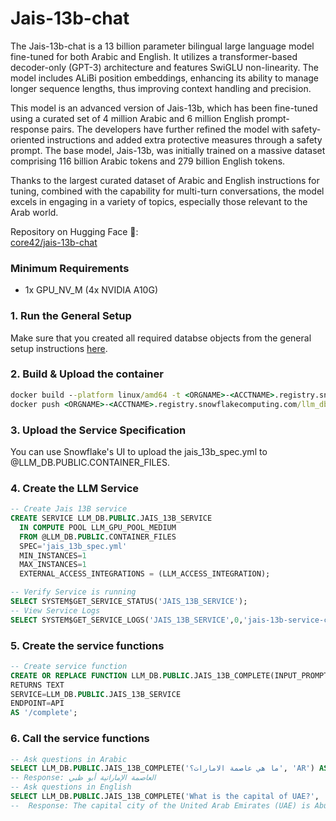 # Jais-13b-chat
The Jais-13b-chat is a 13 billion parameter bilingual large language model fine-tuned for both Arabic and English. It utilizes a transformer-based decoder-only (GPT-3) architecture and features SwiGLU non-linearity. The model includes ALiBi position embeddings, enhancing its ability to manage longer sequence lengths, thus improving context handling and precision.

This model is an advanced version of Jais-13b, which has been fine-tuned using a curated set of 4 million Arabic and 6 million English prompt-response pairs. The developers have further refined the model with safety-oriented instructions and added extra protective measures through a safety prompt. The base model, Jais-13b, was initially trained on a massive dataset comprising 116 billion Arabic tokens and 279 billion English tokens.

Thanks to the largest curated dataset of Arabic and English instructions for tuning, combined with the capability for multi-turn conversations, the model excels in engaging in a variety of topics, especially those relevant to the Arab world.

Repository on Hugging Face 🤗:  
[core42/jais-13b-chat](https://huggingface.co/core42/jais-13b-chat)

### Minimum Requirements
* 1x GPU_NV_M (4x NVIDIA A10G)

### 1. Run the General Setup
Make sure that you created all required databse objects from the general setup instructions [here](https://github.com/michaelgorkow/scs_llm_zoo/blob/main/README.md).

### 2. Build & Upload the container
```cmd
docker build --platform linux/amd64 -t <ORGNAME>-<ACCTNAME>.registry.snowflakecomputing.com/llm_db/public/image_repository/jais_13b_service:latest .
docker push <ORGNAME>-<ACCTNAME>.registry.snowflakecomputing.com/llm_db/public/image_repository/jais_13b_service:latest
```

### 3. Upload the Service Specification
You can use Snowflake's UI to upload the jais_13b_spec.yml to @LLM_DB.PUBLIC.CONTAINER_FILES.  

### 4. Create the LLM Service
```sql
-- Create Jais 13B service
CREATE SERVICE LLM_DB.PUBLIC.JAIS_13B_SERVICE
  IN COMPUTE POOL LLM_GPU_POOL_MEDIUM
  FROM @LLM_DB.PUBLIC.CONTAINER_FILES
  SPEC='jais_13b_spec.yml'
  MIN_INSTANCES=1
  MAX_INSTANCES=1
  EXTERNAL_ACCESS_INTEGRATIONS = (LLM_ACCESS_INTEGRATION);

-- Verify Service is running
SELECT SYSTEM$GET_SERVICE_STATUS('JAIS_13B_SERVICE');
-- View Service Logs
SELECT SYSTEM$GET_SERVICE_LOGS('JAIS_13B_SERVICE',0,'jais-13b-service-container');
```

### 5. Create the service functions
```sql
-- Create service function
CREATE OR REPLACE FUNCTION LLM_DB.PUBLIC.JAIS_13B_COMPLETE(INPUT_PROMPT TEXT, INPUT_LANG TEXT)
RETURNS TEXT
SERVICE=LLM_DB.PUBLIC.JAIS_13B_SERVICE
ENDPOINT=API
AS '/complete';
```

### 6. Call the service functions
```sql
-- Ask questions in Arabic
SELECT LLM_DB.PUBLIC.JAIS_13B_COMPLETE('ما هي عاصمة الامارات؟', 'AR') AS RESPONSE;
-- Response: العاصمة الإماراتية أبو ظبي
-- Ask questions in English
SELECT LLM_DB.PUBLIC.JAIS_13B_COMPLETE('What is the capital of UAE?', 'EN') AS RESPONSE;
--  Response: The capital city of the United Arab Emirates (UAE) is Abu Dhabi.
```